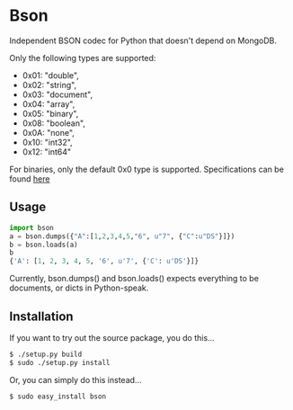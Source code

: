 # Bson
Independent BSON codec for Python that doesn't depend on MongoDB.

Only the following types are supported:

* 0x01: "double",
* 0x02: "string",
* 0x03: "document",
* 0x04: "array",
* 0x05: "binary",
* 0x08: "boolean",
* 0x0A: "none",
* 0x10: "int32",
* 0x12: "int64"

For binaries, only the default 0x0 type is supported.
Specifications can be found [here](http://bsonspec.org/#/specification)


## Usage
```python
import bson
a = bson.dumps({"A":[1,2,3,4,5,"6", u"7", {"C":u"DS"}]})
b = bson.loads(a)
b
{'A': [1, 2, 3, 4, 5, '6', u'7', {'C': u'DS'}]}
```

Currently, bson.dumps() and bson.loads() expects everything to be documents, or
dicts in Python-speak.

## Installation
If you want to try out the source package, you do this...

```bash
$ ./setup.py build
$ sudo ./setup.py install
```

Or, you can simply do this instead...

```bash
$ sudo easy_install bson
```

